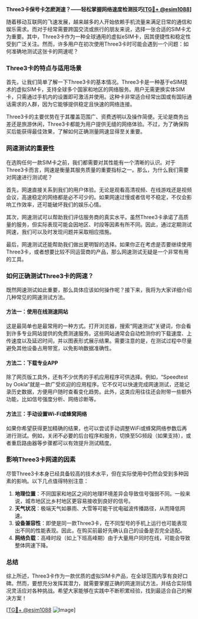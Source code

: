 **Three3卡保号卡怎麽測速？——轻松掌握网络速度检测技巧[[TG💪+ @esim1088](https://t.me/s/esim1088)]**

随着移动互联网的飞速发展，越来越多的人开始依赖手机流量来满足日常的通信和娱乐需求。而对于经常需要跨国交流或旅行的朋友来说，选择一张合适的SIM卡尤为重要。其中，Three3卡作为一种全球通用的虚拟eSIM卡，因其便捷性和稳定性受到广泛关注。然而，许多用户在初次使用Three3卡时可能会遇到一个问题：如何准确地测试这张卡的网速呢？

### Three3卡的特点与适用场景

首先，让我们简单了解一下Three3卡的基本情况。Three3卡是一种基于eSIM技术的虚拟SIM卡，支持全球多个国家和地区的网络服务。用户无需更换实体SIM卡，只需通过手机内的设置即可激活并使用。这种卡非常适合经常出国或有国际通话需求的人群，因为它能够提供稳定且快速的网络连接。

Three3卡的主要优势在于其覆盖范围广、资费透明以及操作简便。无论是商务出差还是旅游休闲，Three3卡都能为用户提供无缝的网络体验。不过，为了确保购买后能获得最佳效果，了解如何正确测量网速显得至关重要。

### 网速测试的重要性

在选购任何一款SIM卡之前，我们都需要对其性能有一个清晰的认识。对于Three3卡而言，网速是衡量其服务质量的重要指标之一。那么，为什么我们需要对网速进行测试呢？

首先，网速直接关系到我们的用户体验。无论是观看高清视频、在线游戏还是视频会议，高速稳定的网络都是必不可少的。如果网速过慢或者信号不稳定，不仅会影响工作效率，还可能破坏我们的娱乐心情。

其次，网速测试可以帮助我们评估服务商的真实水平。虽然Three3卡承诺了高质量的服务，但实际表现可能会因地区、时段等因素有所不同。因此，通过定期测试网速，我们可以及时发现问题并采取相应措施。

最后，网速测试还能帮助我们做出更明智的选择。如果你正在考虑是否要继续使用Three3卡，或者想要比较不同运营商的产品，那么网速测试无疑是一个非常有用的工具。

### 如何正确测试Three3卡的网速？

既然网速测试如此重要，那么具体应该如何操作呢？接下来，我将为大家详细介绍几种常见的网速测试方法。

#### 方法一：使用在线测速网站

这是最简单也是最常用的一种方式。打开浏览器，搜索“网速测试”关键词，你会看到许多专业网站提供的免费测速服务。这些网站通常会自动检测你的下载速度、上传速度以及延迟时间，并以图表形式展示结果。需要注意的是，在测试过程中尽量避免其他设备占用带宽，以免影响数据准确性。

#### 方法二：下载专业APP

除了网页版工具外，还有不少优秀的手机应用程序可供选择。例如，“Speedtest by Ookla”就是一款广受欢迎的应用程序。它不仅可以快速完成网速测试，还能记录历史数据，方便用户随时查看变化趋势。此外，这类应用往往还会附带一些额外功能，比如信号强度分析、网络诊断等。

#### 方法三：手动设置Wi-Fi或蜂窝网络

如果你希望获得更加精确的结果，也可以尝试手动调整WiFi或蜂窝网络参数后再进行测试。例如，关闭不必要的后台程序和服务，切换至5G频段（如果支持），或者重启路由器等步骤都可以有效提升测试精度。

### 影响Three3卡网速的因素

尽管Three3卡本身已经具备较高的技术水平，但在实际使用中仍然会受到多种因素的影响。以下几点值得特别注意：

1. **地理位置**：不同国家和地区之间的地理环境差异会导致信号强弱不同。一般来说，城市地区比乡村地区更容易接收到良好的信号。
2. **天气状况**：极端天气如暴雨、大雪等可能干扰电磁波传播路径，从而降低网速。
3. **设备兼容性**：即使是同一款Three3卡，在不同型号的手机上运行也可能表现出不同的性能表现。因此，在购买前最好先确认自己的设备是否完全适配。
4. **网络负载**：高峰时段（如上下班高峰期）由于大量用户同时在线，可能会导致整体网速下降。

### 总结

综上所述，Three3卡作为一款优质的虚拟SIM卡产品，在全球范围内享有良好口碑。然而，要想充分发挥其潜力，就需要掌握正确的网速测试方法，并结合实际情况灵活应对各种挑战。希望大家能够在实践中不断积累经验，找到最适合自己的解决方案！

[[TG💪+ @esim1088](https://t.me/s/esim1088) ![Image](https://i.postimg.cc/4NQfJmqS/Snipaste-2025-05-13-00-14-12.png)]